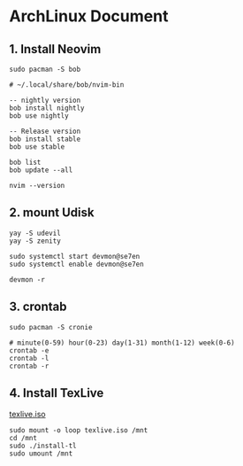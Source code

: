 # ArchLinux Document

## 1. Install Neovim

```shell
sudo pacman -S bob

# ~/.local/share/bob/nvim-bin

-- nightly version
bob install nightly
bob use nightly

-- Release version
bob install stable
bob use stable

bob list
bob update --all

nvim --version
```

## 2. mount Udisk

```shell
yay -S udevil
yay -S zenity

sudo systemctl start devmon@se7en
sudo systemctl enable devmon@se7en

devmon -r
```

## 3. crontab

```shell
sudo pacman -S cronie

# minute(0-59) hour(0-23) day(1-31) month(1-12) week(0-6)
crontab -e
crontab -l
crontab -r
```

## 4. Install TexLive

[texlive.iso](https://mirrors.tuna.tsinghua.edu.cn/CTAN/systems/texlive/Images/)

```shell
sudo mount -o loop texlive.iso /mnt
cd /mnt
sudo ./install-tl
sudo umount /mnt
```
